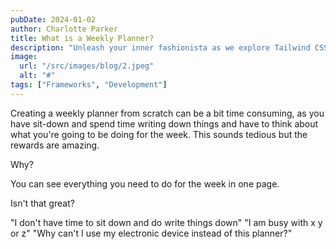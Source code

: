 ```yaml
---
pubDate: 2024-01-02
author: Charlotte Parker
title: What is a Weekly Planner? 
description: "Unleash your inner fashionista as we explore Tailwind CSS – the runway-ready framework that believes every website deserves to strut its stuff. Glam up your astro.js projects with style!"
image:
  url: "/src/images/blog/2.jpeg"
  alt: "#"
tags: ["Frameworks", "Development"]
---
```


Creating a weekly planner from scratch can be a bit time consuming, as you have sit-down and spend time writing down things and have to think about what you're going to be doing for the week. This sounds tedious but the rewards are amazing. 

Why? 

You can see everything you need to do for the week in one page.

Isn't that great? 

"I don't have time to sit down and do write things down"
"I am busy with x y or z"
"Why can't I use my electronic device instead of this planner?"

